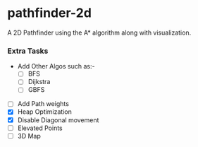 # pathfinder-2d
A 2D Pathfinder using the A* algorithm along with visualization.

### Extra Tasks

- Add Other Algos such as:-
  - [ ] BFS
  - [ ] Dijkstra
  - [ ] GBFS
- [ ] Add Path weights
- [X] Heap Optimization
- [X] Disable Diagonal movement
- [ ] Elevated Points
- [ ] 3D Map
